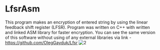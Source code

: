 # LfsrAsm
This program makes an encryption of entered string by using the linear feedback shift register (LFSR). Program was written on C++ with written and linked ASM library for faster encryption. 
You can see the same version of this software without using of any external libraries via link - https://github.com/OlegGayduk/Lfsr
![2](https://user-images.githubusercontent.com/63071210/185956128-8b39c8db-30ca-45ff-aa53-77e2e7dbe0ac.png)

